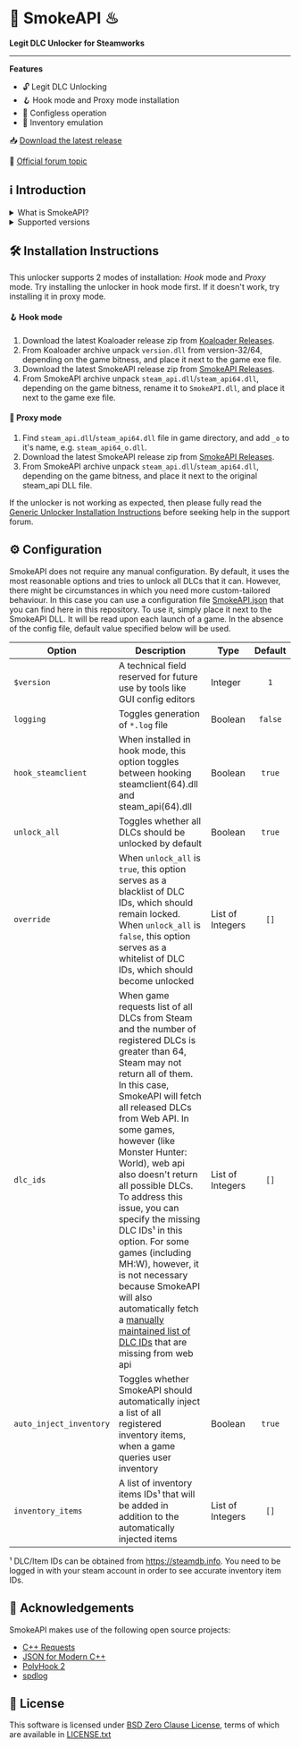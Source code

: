 # 🐨 SmokeAPI ♨

**Legit DLC Unlocker for Steamworks**
___

**Features**

- 🔓 Legit DLC Unlocking
- 🪝 Hook mode and Proxy mode installation
- 📝 Configless operation
- 🛅 Inventory emulation

📥 [Download the latest release](https://github.com/acidicoala/SmokeAPI/releases/latest)

💬 [Official forum topic]()

## ℹ Introduction

<details><summary>What is SmokeAPI?</summary>

SmokeAPI is a DLC unlocker for the games that are legitimately owned in your Steam account. It attempts to fool games that use Steamworks SDK into thinking that you own the desired DLCs. However, SmokeAPI does not modify the rest of the Steamworks SDK, hence features like multiplayer, achievements, etc. remain fully functional.

</details>


<details><summary>Supported versions</summary>

SmokeAPI aims to support all released SteamAPI versions. When it encountered a new, unsupported interface version, it will fall back on the latest supported version. Below is a list of supported interface versions:

- ISteamClient v6—v20. (Versions before 6 did not contain any DLC related interfaces)
- ISteamApps v2—v8. (Version 1 did not contain any DLC related functions)
- ISteamUser v12—v21. (Versions before 12 did not contain any DLC related functions)
- ISteamInventory v1—v3.

Steam inventory does not work in all games with steam inventory because of custom implementation, and online checks.
The list of games where inventory emulation has been shown to work is as follows:
- Hero Siege
- Project Winter
- Euro Truck Simulator 2
- Bloons TD 6

</details>

## 🛠 Installation Instructions

This unlocker supports 2 modes of installation: *Hook* mode and *Proxy* mode.
Try installing the unlocker in hook mode first. If it doesn't work, try installing it in proxy mode.

#### 🪝 Hook mode

1. Download the latest Koaloader release zip from [Koaloader Releases].
2. From Koaloader archive unpack `version.dll` from version-32/64, depending on the game bitness, and place it next to the game exe file.
3. Download the latest SmokeAPI release zip from [SmokeAPI Releases].
4. From SmokeAPI archive unpack `steam_api.dll`/`steam_api64.dll`, depending on the game bitness, rename it to `SmokeAPI.dll`, and place it next to the game exe file.

#### 🔀 Proxy mode

1. Find `steam_api.dll`/`steam_api64.dll` file in game directory, and add `_o` to it's name, e.g. `steam_api64_o.dll`.
2. Download the latest SmokeAPI release zip from [SmokeAPI Releases].
3. From SmokeAPI archive unpack `steam_api.dll`/`steam_api64.dll`, depending on the game bitness, and place it next to the original steam_api DLL file.

If the unlocker is not working as expected, then please fully read the [Generic Unlocker Installation Instructions] before seeking help in the support forum.

[Koaloader Releases]: https://github.com/acidicoala/Koaloader/releases/latest

[SmokeAPI Releases]: https://github.com/acidicoala/SmokeAPI/releases/latest

[Generic Unlocker Installation Instructions]: https://gist.github.com/acidicoala/2c131cb90e251f97c0c1dbeaf2c174dc

## ⚙ Configuration

SmokeAPI does not require any manual configuration. By default, it uses the most reasonable options and tries to unlock all DLCs that it can. However, there might be circumstances in which you need more custom-tailored behaviour. In this case you can use a configuration file [SmokeAPI.json] that you can find here in this repository. To use it, simply place it next to the SmokeAPI DLL. It will be read upon each launch of a game. In the absence of the config file, default value specified below will be used.

| Option                  | Description                                                                                                                                                                                                                                                                                                                                                                                                                                                                                                                                                                 | Type             | Default |
|-------------------------|-----------------------------------------------------------------------------------------------------------------------------------------------------------------------------------------------------------------------------------------------------------------------------------------------------------------------------------------------------------------------------------------------------------------------------------------------------------------------------------------------------------------------------------------------------------------------------|------------------|:-------:|
| `$version`              | A technical field reserved for future use by tools like GUI config editors                                                                                                                                                                                                                                                                                                                                                                                                                                                                                                  | Integer          |   `1`   |
| `logging`               | Toggles generation of `*.log` file                                                                                                                                                                                                                                                                                                                                                                                                                                                                                                                                          | Boolean          | `false` |
| `hook_steamclient`      | When installed in hook mode, this option toggles between hooking steamclient(64).dll and steam_api(64).dll                                                                                                                                                                                                                                                                                                                                                                                                                                                                  | Boolean          | `true`  |
| `unlock_all`            | Toggles whether all DLCs should be unlocked by default                                                                                                                                                                                                                                                                                                                                                                                                                                                                                                                      | Boolean          | `true`  |
| `override`              | When `unlock_all` is `true`, this option serves as a blacklist of DLC IDs, which should remain locked. When `unlock_all` is `false`, this option serves as a whitelist of DLC IDs, which should become unlocked                                                                                                                                                                                                                                                                                                                                                             | List of Integers |  `[]`   |
| `dlc_ids`               | When game requests list of all DLCs from Steam and the number of registered DLCs is greater than 64, Steam may not return all of them. In this case, SmokeAPI will fetch all released DLCs from Web API. In some games, however (like Monster Hunter: World), web api also doesn't return all possible DLCs. To address this issue, you can specify the missing DLC IDs¹ in this option. For some games (including MH:W), however, it is not necessary because SmokeAPI will also automatically fetch a [manually maintained list of DLC IDs] that are missing from web api | List of Integers |  `[]`   |
| `auto_inject_inventory` | Toggles whether SmokeAPI should automatically inject a list of all registered inventory items, when a game queries user inventory                                                                                                                                                                                                                                                                                                                                                                                                                                           | Boolean          | `true`  |
| `inventory_items`       | A list of inventory items IDs¹ that will be added in addition to the automatically injected items                                                                                                                                                                                                                                                                                                                                                                                                                                                                           | List of Integers |  `[]`   |

¹ DLC/Item IDs can be obtained from https://steamdb.info. You need to be logged in with your steam account in order to see accurate inventory item IDs.

[SmokeAPI.json]: res/SmokeAPI.json
[manually maintained list of DLC IDs]: https://github.com/acidicoala/public-entitlements/blob/main/steam/v1/dlc.json

## 👋 Acknowledgements

SmokeAPI makes use of the following open source projects:

- [C++ Requests](https://github.com/libcpr/cpr)
- [JSON for Modern C++](https://github.com/nlohmann/json)
- [PolyHook 2](https://github.com/stevemk14ebr/PolyHook_2_0)
- [spdlog](https://github.com/gabime/spdlog)

## 📄 License

This software is licensed under [BSD Zero Clause  License], terms of which are available in [LICENSE.txt]

[BSD Zero Clause  License]: https://choosealicense.com/licenses/0bsd/

[LICENSE.txt]: LICENSE.txt
